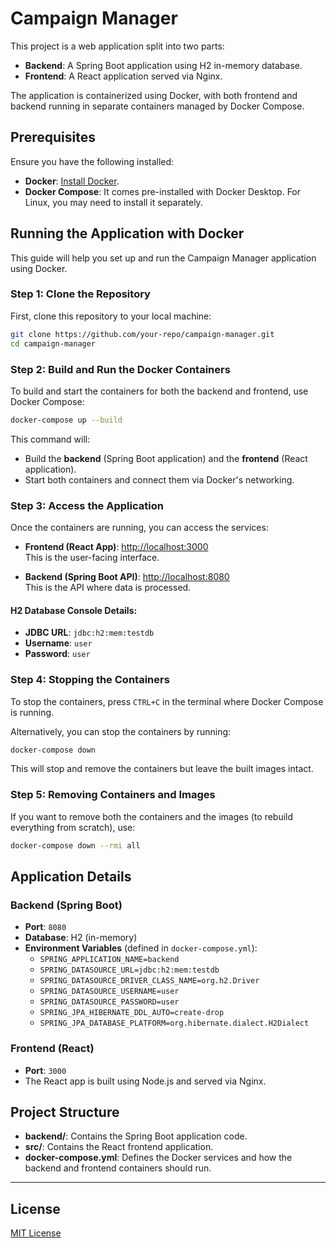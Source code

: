 
# Campaign Manager

This project is a web application split into two parts:
- **Backend**: A Spring Boot application using H2 in-memory database.
- **Frontend**: A React application served via Nginx.

The application is containerized using Docker, with both frontend and backend running in separate containers managed by Docker Compose.

## Prerequisites

Ensure you have the following installed:
- **Docker**: [Install Docker](https://www.docker.com/products/docker-desktop).
- **Docker Compose**: It comes pre-installed with Docker Desktop. For Linux, you may need to install it separately.

## Running the Application with Docker

This guide will help you set up and run the Campaign Manager application using Docker.

### Step 1: Clone the Repository

First, clone this repository to your local machine:

```bash
git clone https://github.com/your-repo/campaign-manager.git
cd campaign-manager
```

### Step 2: Build and Run the Docker Containers

To build and start the containers for both the backend and frontend, use Docker Compose:

```bash
docker-compose up --build
```

This command will:
- Build the **backend** (Spring Boot application) and the **frontend** (React application).
- Start both containers and connect them via Docker's networking.

### Step 3: Access the Application

Once the containers are running, you can access the services:

- **Frontend (React App)**: [http://localhost:3000](http://localhost:3000)  
  This is the user-facing interface.

- **Backend (Spring Boot API)**: [http://localhost:8080](http://localhost:8080)  
  This is the API where data is processed.


#### H2 Database Console Details:

- **JDBC URL**: `jdbc:h2:mem:testdb`
- **Username**: `user`
- **Password**: `user`

### Step 4: Stopping the Containers

To stop the containers, press `CTRL+C` in the terminal where Docker Compose is running.

Alternatively, you can stop the containers by running:

```bash
docker-compose down
```

This will stop and remove the containers but leave the built images intact.

### Step 5: Removing Containers and Images

If you want to remove both the containers and the images (to rebuild everything from scratch), use:

```bash
docker-compose down --rmi all
```

## Application Details

### Backend (Spring Boot)

- **Port**: `8080`
- **Database**: H2 (in-memory)
- **Environment Variables** (defined in `docker-compose.yml`):
  - `SPRING_APPLICATION_NAME=backend`
  - `SPRING_DATASOURCE_URL=jdbc:h2:mem:testdb`
  - `SPRING_DATASOURCE_DRIVER_CLASS_NAME=org.h2.Driver`
  - `SPRING_DATASOURCE_USERNAME=user`
  - `SPRING_DATASOURCE_PASSWORD=user`
  - `SPRING_JPA_HIBERNATE_DDL_AUTO=create-drop`
  - `SPRING_JPA_DATABASE_PLATFORM=org.hibernate.dialect.H2Dialect`

### Frontend (React)

- **Port**: `3000`
- The React app is built using Node.js and served via Nginx.

## Project Structure

- **backend/**: Contains the Spring Boot application code.
- **src/**: Contains the React frontend application.
- **docker-compose.yml**: Defines the Docker services and how the backend and frontend containers should run.

---

## License

[MIT License](LICENSE)
